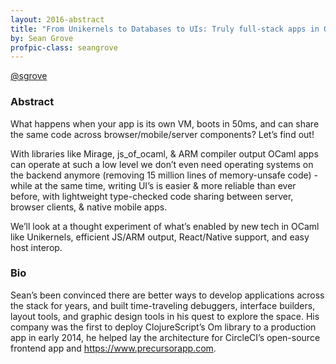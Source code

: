```yaml
---
layout: 2016-abstract
title: "From Unikernels to Databases to UIs: Truly full-stack apps in OCaml"
by: Sean Grove
profpic-class: seangrove
---
```


[@sgrove](https://twitter.com/sgrove)

### Abstract

What happens when your app is its own VM, boots in 50ms, and can share the same
code across browser/mobile/server components? Let’s find out!

With libraries like Mirage, js_of_ocaml, & ARM compiler output OCaml apps can
operate at such a low level we don’t even need operating systems on the backend
anymore (removing 15 million lines of memory-unsafe code) - while at the same
time, writing UI’s is easier & more reliable than ever before, with lightweight
type-checked code sharing between server, browser clients, & native mobile apps.

We’ll look at a thought experiment of what’s enabled by new tech in OCaml like
Unikernels, efficient JS/ARM output, React/Native support, and easy host
interop.

### Bio

Sean’s been convinced there are better ways to develop applications across the
stack for years, and built time-traveling debuggers, interface builders, layout
tools, and graphic design tools in his quest to explore the space. His company
was the first to deploy ClojureScript’s Om library to a production app in early
2014, he helped lay the architecture for CircleCI’s open-source frontend app and
https://www.precursorapp.com.